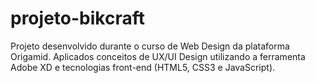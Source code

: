 # projeto-bikcraft
Projeto desenvolvido durante o curso de Web Design da plataforma Origamid. Aplicados conceitos de UX/UI Design utilizando a ferramenta Adobe XD e tecnologias front-end (HTML5, CSS3 e JavaScript).
